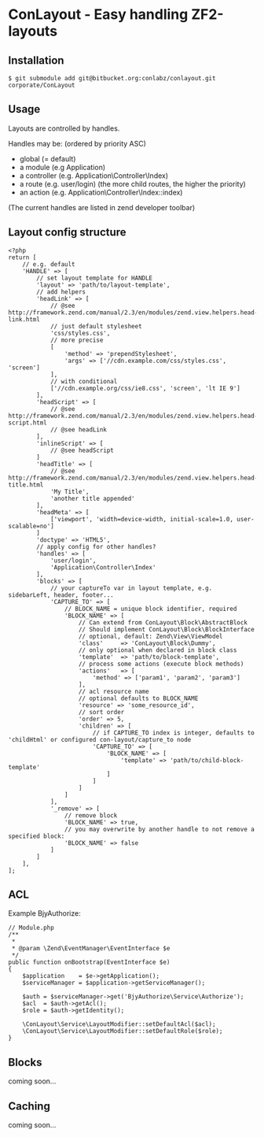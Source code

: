 ConLayout - Easy handling ZF2-layouts
=====================================

Installation
------------

    $ git submodule add git@bitbucket.org:conlabz/conlayout.git corporate/ConLayout

Usage
-----

Layouts are controlled by handles.

Handles may be: (ordered by priority ASC)

* global (= default)
* a module (e.g Application)
* a controller (e.g. Application\Controller\Index)
* a route (e.g. user/login) (the more child routes, the higher the priority)
* an action (e.g. Application\Controller\Index::index)

(The current handles are listed in zend developer toolbar)

Layout config structure
-----------------------

    <?php
    return [
        // e.g. default
        'HANDLE' => [
            // set layout template for HANDLE
            'layout' => 'path/to/layout-template',
            // add helpers
            'headLink' => [
                // @see http://framework.zend.com/manual/2.3/en/modules/zend.view.helpers.head-link.html
                // just default stylesheet
                'css/styles.css',
                // more precise
                [
                    'method' => 'prependStylesheet',
                    'args' => ['//cdn.example.com/css/styles.css', 'screen']
                ],
                // with conditional
                ['//cdn.example.org/css/ie8.css', 'screen', 'lt IE 9']
            ],
            'headScript' => [
                // @see http://framework.zend.com/manual/2.3/en/modules/zend.view.helpers.head-script.html
                // @see headLink
            ],
            'inlineScript' => [
                // @see headScript
            ]
            'headTitle' => [
                // @see http://framework.zend.com/manual/2.3/en/modules/zend.view.helpers.head-title.html
                'My Title',
                'another title appended'
            ],
            'headMeta' => [
                ['viewport', 'width=device-width, initial-scale=1.0, user-scalable=no']          
            ]
            'doctype' => 'HTML5',
            // apply config for other handles?
            'handles' => [
                'user/login',
                'Application\Controller\Index'
            ],
            'blocks' => [
                // your captureTo var in layout template, e.g. sidebarLeft, header, footer...
                'CAPTURE_TO' => [
                    // BLOCK_NAME = unique block identifier, required
                    'BLOCK_NAME' => [
                        // Can extend from ConLayout\Block\AbstractBlock
                        // Should implement ConLayout\Block\BlockInterface
                        // optional, default: Zend\View\ViewModel                        
                        'class'     => 'ConLayout\Block\Dummy',
                        // only optional when declared in block class
                        'template'  => 'path/to/block-template',
                        // process some actions (execute block methods)
                        'actions'   => [
                            'method' => ['param1', 'param2', 'param3']
                        ],
                        // acl resource name
                        // optional defaults to BLOCK_NAME
                        'resource' => 'some_resource_id',
                        // sort order
                        'order' => 5,
                        'children' => [
                            // if CAPTURE_TO index is integer, defaults to 'childHtml' or configured con-layout/capture_to node
                            'CAPTURE_TO' => [
                                'BLOCK_NAME' => [
                                    'template' => 'path/to/child-block-template'
                                ]
                            ]
                        ]
                    ]
                ],
                '_remove' => [
                    // remove block
                    'BLOCK_NAME' => true,
                    // you may overwrite by another handle to not remove a specified block:
                    'BLOCK_NAME' => false
                ]
            ]
        ],
    ];
    
ACL
---

Example BjyAuthorize:

    // Module.php
    /**
     * 
     * @param \Zend\EventManager\EventInterface $e
     */
    public function onBootstrap(EventInterface $e)
    {
        $application    = $e->getApplication();
        $serviceManager = $application->getServiceManager();
        
        $auth = $serviceManager->get('BjyAuthorize\Service\Authorize');
        $acl  = $auth->getAcl();
        $role = $auth->getIdentity();
        
        \ConLayout\Service\LayoutModifier::setDefaultAcl($acl);
        \ConLayout\Service\LayoutModifier::setDefaultRole($role);
    }

Blocks
------

coming soon...

Caching
-------

coming soon...